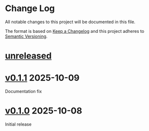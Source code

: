 Change Log
=======

All notable changes to this project will be documented in this file.

The format is based on [Keep a Changelog](http://keepachangelog.com/)
and this project adheres to [Semantic Versioning](http://semver.org/).

# [unreleased]

# [v0.1.1] 2025-10-09

Documentation fix

# [v0.1.0] 2025-10-08

Initial release

[unreleased]: https://egit.irs.uni-stuttgart.de/rust/zynq7000-rs/compare/zynq7000-v0.1.1...HEAD
[v0.1.1]: https://egit.irs.uni-stuttgart.de/rust/zynq7000-rs/compare/zynq7000-v0.1.0...zynq7000-0.1.1
[v0.1.0]: https://egit.irs.uni-stuttgart.de/rust/zynq7000-rs/src/tag/zynq7000-v0.1.0
